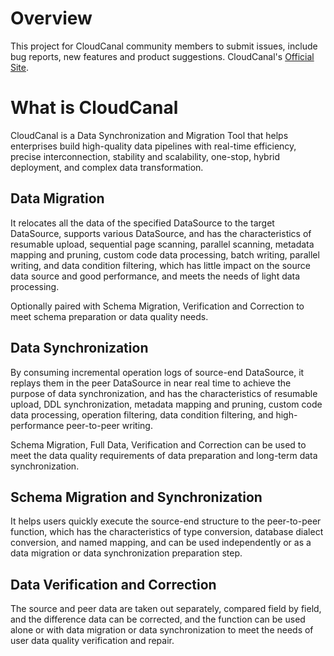 # Overview

This project for CloudCanal community members to submit issues, include bug reports, new features and product suggestions. CloudCanal's [Official Site](https://www.clougence.com).
                        
# What is CloudCanal
CloudCanal is a Data Synchronization and Migration Tool that helps enterprises build high-quality data pipelines with real-time efficiency, precise interconnection, stability and scalability, one-stop, hybrid deployment, and complex data transformation.

## Data Migration

It relocates all the data of the specified DataSource to the target DataSource, supports various DataSource, and has the characteristics of resumable upload, sequential page scanning, parallel scanning, metadata mapping and pruning, custom code data processing, batch writing, parallel writing, and data condition filtering, which has little impact on the source data source and good performance, and meets the needs of light data processing.

Optionally paired with Schema Migration, Verification and Correction to meet schema preparation or data quality needs.

## Data Synchronization

By consuming incremental operation logs of source-end DataSource, it replays them in the peer DataSource in near real time to achieve the purpose of data synchronization, and has the characteristics of resumable upload, DDL synchronization, metadata mapping and pruning, custom code data processing, operation filtering, data condition filtering, and high-performance peer-to-peer writing.

Schema Migration, Full Data, Verification and Correction can be used to meet the data quality requirements of data preparation and long-term data synchronization.

## Schema Migration and Synchronization

It helps users quickly execute the source-end structure to the peer-to-peer function, which has the characteristics of type conversion, database dialect conversion, and named mapping, and can be used independently or as a data migration or data synchronization preparation step.

## Data Verification and Correction

The source and peer data are taken out separately, compared field by field, and the difference data can be corrected, and the function can be used alone or with data migration or data synchronization to meet the needs of user data quality verification and repair.
